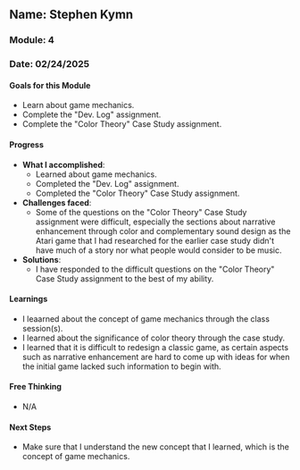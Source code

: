 ## Name: Stephen Kymn
### Module: 4

### Date: 02/24/2025

#### Goals for this Module
- Learn about game mechanics.
- Complete the "Dev. Log" assignment.
- Complete the "Color Theory" Case Study assignment.

#### Progress
- **What I accomplished**:
  - Learned about game mechanics.
  - Completed the "Dev. Log" assignment.
  - Completed the "Color Theory" Case Study assignment.
- **Challenges faced**:
  - Some of the questions on the "Color Theory" Case Study assignment were difficult, especially the sections about narrative enhancement through color and complementary sound design as the Atari game that I had researched for the earlier case study didn't have much of a story nor what people would consider to be music.
- **Solutions**:
  - I have responded to the difficult questions on the "Color Theory" Case Study assignment to the best of my ability.

#### Learnings
- I leaarned about the concept of game mechanics through the class session(s).
- I learned about the significance of color theory through the case study.
- I learned that it is difficult to redesign a classic game, as certain aspects such as narrative enhancement are hard to come up with ideas for when the initial game lacked such information to begin with.

#### Free Thinking
- N/A

#### Next Steps
- Make sure that I understand the new concept that I learned, which is the concept of game mechanics.
